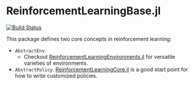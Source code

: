 # ReinforcementLearningBase.jl

[![Build Status](https://travis-ci.com/JuliaReinforcementLearning/ReinforcementLearningBase.jl.svg?branch=master)](https://travis-ci.com/JuliaReinforcementLearning/ReinforcementLearningBase.jl)

This package defines two core concepts in reinforcement learning:

- `AbstractEnv`.
  - Checkout
    [ReinforcementLearningEnvironments.jl](https://github.com/JuliaReinforcementLearning/ReinforcementLearningEnvironments.jl)
    for versatile varieties of environments.
- `AbstractPolicy`.
  [ReinforcementLearningCore.jl](https://github.com/JuliaReinforcementLearning/ReinforcementLearningCore.jl)
  is a good start point for how to write customized policies.

